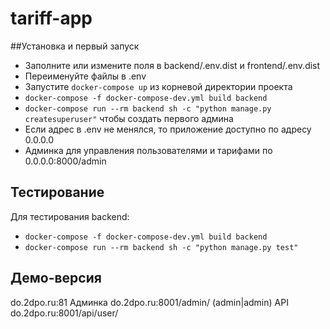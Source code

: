 # tariff-app

##Установка и первый запуск

- Заполните или измените поля в backend/.env.dist и frontend/.env.dist
- Переименуйте файлы в .env
- Запустите ```docker-compose up``` из корневой директории проекта
- ```docker-compose -f docker-compose-dev.yml build backend```
- ```docker-compose run --rm backend sh -c "python manage.py createsuperuser"``` чтобы создать первого админа
- Если адрес в .env не менялся, то приложение доступно по адресу 0.0.0.0
- Админка для управления пользователями и тарифами по 0.0.0.0:8000/admin

## Тестирование

Для тестирования backend:
- ```docker-compose -f docker-compose-dev.yml build backend```
- ```docker-compose run --rm backend sh -c "python manage.py test"```

## Демо-версия

do.2dpo.ru:81
Админка do.2dpo.ru:8001/admin/ (admin|admin)
API do.2dpo.ru:8001/api/user/